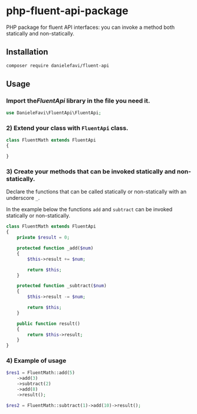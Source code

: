 # php-fluent-api-package

PHP package for fluent API interfaces: you can invoke a method both statically and non-statically.

## Installation

```sh
composer require danielefavi/fluent-api
```

## Usage

### Import the*FluentApi* library in the file you need it.

```php
use DanieleFavi\FluentApi\FluentApi;
```

### 2) Extend your class with `FluentApi` class.

```php
class FluentMath extends FluentApi
{

}
```

### 3) Create your methods that can be invoked statically and non-statically.

Declare the functions that can be called statically or non-statically with an underscore `_`.

In the example below the functions `add` and `subtract` can be invoked statically or non-statically.

```php
class FluentMath extends FluentApi
{
    private $result = 0;

    protected function _add($num)
    {
        $this->result += $num;

        return $this;
    }

    protected function _subtract($num)
    {
        $this->result -= $num;

        return $this;
    }

    public function result()
    {
        return $this->result;
    }
}
```

### 4) Example of usage

```php
$res1 = FluentMath::add(5)
    ->add(3)
    ->subtract(2)
    ->add(8)
    ->result();

$res2 = FluentMath::subtract(1)->add(10)->result();
```